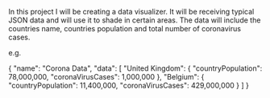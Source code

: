 In this project I will be creating a data visualizer.
It will be receiving typical JSON data and will use it to shade in certain areas.
The data will include the countries name, countries population and total number of coronavirus cases.

e.g.

{
  "name": "Corona Data",
  "data": [
      "United Kingdom": {
        "countryPopulation": 78,000,000,
        "coronaVirusCases": 1,000,000
        },
      "Belgium": {
        "countryPopulation": 11,400,000,
        "coronaVirusCases": 429,000,000
        }
  ]
}

